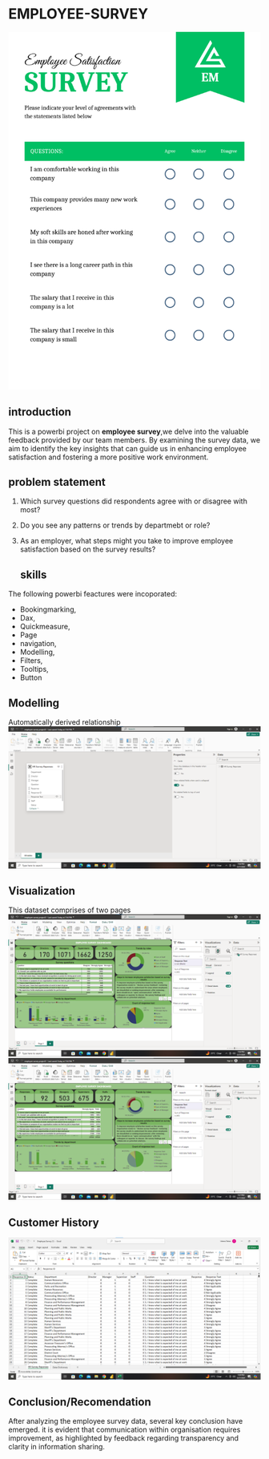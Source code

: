 # EMPLOYEE-SURVEY

![](11111.png)

## introduction

This is a powerbi project on **employee survey**,we delve into the valuable feedback provided by our team members. By examining the survey data, we aim to identify the key insights that can guide us in enhancing employee satisfaction and fostering a more positive work environment. 

## problem statement

1. Which survey questions did respondents agree with or disagree with most?
2. Do you see any patterns or trends by departmebt or role?
3. As an employer, what steps might you take to improve employee satisfaction based on the survey results?

   ## skills

The following powerbi feactures were incoporated:
- Bookingmarking, 
- Dax,
- Quickmeasure,
-  Page
-  navigation,
-  Modelling,
-  Filters,
-  Tooltips,
-  Button

  ## Modelling
  Automatically derived relationship
  ![](123.png)

  ## Visualization
  This dataset comprises of two pages
  ![](133.png)
  ![](144.png)

  ## Customer History

 ![](155.png)

  ## Conclusion/Recomendation
  After analyzing the employee survey data, several key conclusion have emerged. it is evident that communication within organisation requires improvement, as highlighted by feedback regarding transparency and clarity in information sharing.
